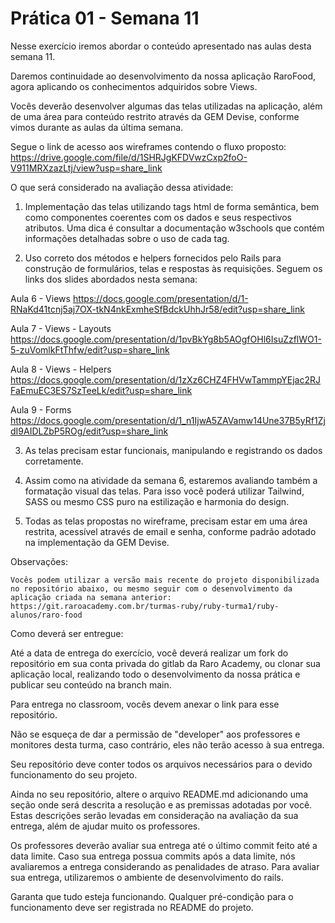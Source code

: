# Prática 01 - Semana 11

Nesse exercício iremos abordar o conteúdo apresentado nas aulas desta semana 11.

Daremos continuidade ao desenvolvimento da nossa aplicação RaroFood, agora aplicando os conhecimentos adquiridos sobre Views.

Vocês deverão desenvolver algumas das telas utilizadas na aplicação, além de uma área para conteúdo restrito através da GEM Devise, conforme vimos durante as aulas da última semana.

Segue o link de acesso aos wireframes contendo o fluxo proposto:
<https://drive.google.com/file/d/1SHRJgKFDVwzCxp2foO-V911MRXzazLtj/view?usp=share_link>

O que será considerado na avaliação dessa atividade:

1. Implementação das telas utilizando tags html de forma semântica, bem como componentes coerentes com os dados e seus respectivos atributos. Uma dica é consultar a documentação w3schools que contém informações detalhadas sobre o uso de cada tag.

2. Uso correto dos métodos e helpers fornecidos pelo Rails para construção de formulários, telas e respostas às requisições. Seguem os links dos slides abordados nesta semana:

Aula 6 - Views
<https://docs.google.com/presentation/d/1-RNaKd41tcnj5aj7OX-tkN4nkExmheSfBdckUhhJr58/edit?usp=share_link>

Aula 7 - Views - Layouts
<https://docs.google.com/presentation/d/1pvBkYg8b5AOgfOHl6IsuZzflWO1-5-zuVomlkFtThfw/edit?usp=share_link>

Aula 8 - Views - Helpers
<https://docs.google.com/presentation/d/1zXz6CHZ4FHVwTammpYEjac2RJFaEmuEC3ES7SzTeeLk/edit?usp=share_link>

Aula 9 - Forms
<https://docs.google.com/presentation/d/1_n1IjwA5ZAVamw14Une37B5yRf1ZjdI9AIDLZbP5ROg/edit?usp=share_link>

3. As telas precisam estar funcionais, manipulando e registrando os dados corretamente.

4. Assim como na atividade da semana 6, estaremos avaliando também a formatação visual das telas. Para isso você poderá utilizar Tailwind, SASS ou mesmo CSS puro na estilização e harmonia do design.

5. Todas as telas propostas no wireframe, precisam estar em uma área restrita, acessível através de email e senha, conforme padrão adotado na implementação da GEM Devise.

Observações:

    Vocês podem utilizar a versão mais recente do projeto disponibilizada no repositório abaixo, ou mesmo seguir com o desenvolvimento da aplicação criada na semana anterior:
    https://git.raroacademy.com.br/turmas-ruby/ruby-turma1/ruby-alunos/raro-food

Como deverá ser entregue:

Até a data de entrega do exercício, você deverá realizar um fork do repositório em sua conta privada do gitlab da Raro Academy, ou clonar sua aplicação local, realizando todo o desenvolvimento da nossa prática e publicar seu conteúdo na branch main.

Para entrega no classroom, vocês devem anexar o link para esse repositório.

Não se esqueça de dar a permissão de "developer" aos professores e monitores desta turma, caso contrário, eles não terão acesso à sua entrega.

Seu repositório deve conter todos os arquivos necessários para o devido funcionamento do seu projeto.

Ainda no seu repositório, altere o arquivo README.md adicionando uma seção onde será descrita a resolução e as premissas adotadas por você. Estas descrições serão levadas em consideração na avaliação da sua entrega, além de ajudar muito os professores.

Os professores deverão avaliar sua entrega até o último commit feito até a data limite. Caso sua entrega possua commits após a data limite, nós avaliaremos a entrega considerando as penalidades de atraso. Para avaliar sua entrega, utilizaremos o ambiente de desenvolvimento do rails.

Garanta que tudo esteja funcionando. Qualquer pré-condição para o funcionamento deve ser registrada no README do projeto.
